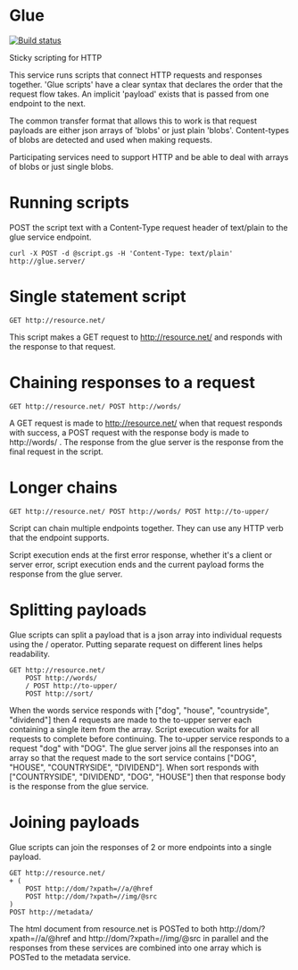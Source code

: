 Glue
====
[![Build status](https://travis-ci.org/timothy-r/Glue.svg?branch=master)](https://travis-ci.irg/timothy-r/Glue)

Sticky scripting for HTTP

This service runs scripts that connect HTTP requests and responses together. 'Glue scripts' have a clear syntax that declares the order that the request flow takes. An implicit 'payload' exists that is passed from one endpoint to the next.



The common transfer format that allows this to work is that request payloads are either json arrays of 'blobs' or just plain 'blobs'. Content-types of blobs are detected and used when making requests. 

Participating services need to support HTTP and be able to deal with arrays of blobs or just single blobs.

Running scripts
===============

POST the script text with a Content-Type request header of text/plain to the glue service endpoint.

    curl -X POST -d @script.gs -H 'Content-Type: text/plain' http://glue.server/

Single statement script
=======================

    GET http://resource.net/

This script makes a GET request to http://resource.net/ and responds with the response to that request.

Chaining responses to a request
================================

    GET http://resource.net/ POST http://words/
    
A GET request is made to http://resource.net/ when that request responds with success, a POST request with the response body is made to http://words/ . The response from the glue server is the response from the final request in the script.

Longer chains
===========

    GET http://resource.net/ POST http://words/ POST http://to-upper/

Script can chain multiple endpoints together. They can use any HTTP verb that the endpoint supports.

Script execution ends at the first error response, whether it's a client or server error, script execution ends and the current payload forms the response from the glue server.

Splitting payloads
==================

Glue scripts can split a payload that is a json array into individual requests using the / operator. Putting separate request on different lines helps readability.

    GET http://resource.net/ 
        POST http://words/ 
        / POST http://to-upper/ 
        POST http://sort/

When the words service responds with ["dog", "house", "countryside", "dividend"] then 4 requests are made to the to-upper server each containing a single item from the array. Script execution waits for all requests to complete before continuing. 
The to-upper service responds to a request "dog" with "DOG". The glue server joins all the responses into an array so that the request made to the sort service contains ["DOG", "HOUSE", "COUNTRYSIDE", "DIVIDEND"]. 
When sort responds with ["COUNTRYSIDE", "DIVIDEND", "DOG", "HOUSE"] then that response body is the response from the glue service.

Joining payloads
================

Glue scripts can join the responses of 2 or more endpoints into a single payload.

    GET http://resource.net/
    + (
        POST http://dom/?xpath=//a/@href
        POST http://dom/?xpath=//img/@src
    )
    POST http://metadata/
    
The html document from resource.net is POSTed to both http://dom/?xpath=//a/@href and http://dom/?xpath=//img/@src in parallel and the responses from these services are combined into one array which is POSTed to the metadata service.
    

